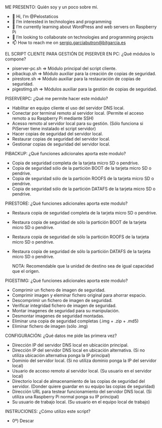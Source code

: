 ME PRESENTO: Quién soy y un poco sobre mí.

- 👋 Hi, I’m @Pelostaticos
- 👀 I’m interested in technologies and programming
- 🌱 I’m currently learning about WordPress and web servers on Raspberry Pi
- 💞️ I’m looking to collaborate on technologies and programming projects
- 📫 How to reach me on sergio.garciabutron@bitgarcia.es

EL SCRIPT CLIENTE PARA GESTIÓN DE PISERVER EN PC: ¿Qué módulos lo compone?

+ piserver-pc.sh    => Módulo principal del script cliente.
+ pibackup.sh       => Módulo auxiliar para la creación de copias de seguridad.
+ pirestore.sh      => Módulo auxiliar para la restauración de copias de seguridad.
+ pigestimg.sh      => Módulos auxiliar para la gestión de copias de seguridad.

PISERVERPC: ¿Qué me permite hacer este módulo?

+ Habilitar en equipo cliente el uso del servidor DNS local.
+ Conectar por terminal remoto al servidor local.                 (Permite el acceso remoto a su Raspberry Pi mediante SSH)
+ Acesso remoto al servidor local para su gestión.                (Sólo funciona si PiServer tiene instalado el script servidor)
+ Hacer copias de seguridad del servidor local.
+ Restaurar copias de seguridad del servidor local.
+ Gestionar copias de seguridad del servidor local.

PIBACKUP: ¿Qué funciones adicionales aporta este modulo?

  + Copia de seguridad completa de la tarjeta micro SD o pendrive.
  + Copia de seguridad sólo de la partición BOOT de la tarjeta micro SD o pendrive.
  + Copia de seguridad sólo de la partición ROOFS de la tarjeta micro SD o pendrive.
  + Copia de seguridad sólo de la partición DATAFS de la tarjeta micro SD o pendrive.

PIRESTORE: ¿Qué funciones adicionales aporta este modulo?

  + Restaura copia de seguridad completa de la tarjeta micro SD o pendrive.
  + Restaura copia de seguridad de sólo la partición BOOT de la tarjeta micro SD o pendrive.
  + Restaura copia de seguridad de sólo la partición ROOFS de la tarjeta micro SD o pendrive.
  + Restaura copia de seguridad de sólo la partición DATAFS de la tarjeta micro SD o pendrive.

      NOTA: Recomendable que la unidad de destino sea de igual capacidad que el origen.

PIGESTIMG: ¿Qué funciones adicionales aporta este modulo?

  + Comprimir un fichero de imagen de seguridad.
  + Comprimir imagen y eleminar fichero original para ahorrar espacio.
  + Descomprimir un fichero de imagen de seguridad.
  + Verificar integridad fichero de imagen de seguridad.
  + Montar imagenes de seguridad para su manipulación.
  + Desmontar imagenes de seguridad montadas.
  + Eliminar una copia de seguridad completas (.img + .zip + .md5)
  + Eliminar fichero de imagen (sólo .img)

CONFIGURACIÓN: ¿Qué datos me pide las primera vez?

+ Dirección IP del servidor DNS local en ubicación principal.
+ Dirección IP del servidor DNS local en ubicación alternativa.                   (Si no utiliza ubicación alternativa ponga la IP principal)
+ Dominio del servidor local.                                                     (Si no utiliza dominio ponga la IP del servidor local)
+ Usuario de acceso remoto al servidor local.                                     (Su usuario en el servidor local)
+ Directorio local de almacenamiento de las copias de seguridad del servidor.     (Donder quiere guardar en su equipo las copias de seguridad)
+ Dirección URL para testear funcionamiento del servidor DNS local.               (Si utiliza una Raspberry Pi normal ponga su IP principal)
+ Su usuario de trabajo local.                                                    (Su usuario en el equipo local de trabajo)

INSTRUCIONES: ¿Cómo utilizo este script?

  + 0º) Descar

<!---
Pelostaticos/Pelostaticos is a ✨ special ✨ repository because its `README.md` (this file) appears on your GitHub profile.
You can click the Preview link to take a look at your changes.
--->
